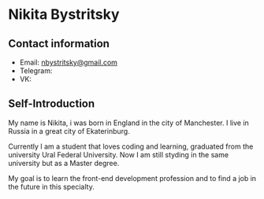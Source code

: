 # Nikita Bystritsky

## Contact information

* Email: nbystritsky@gmail.com
* Telegram: 
* VK:

## Self-Introduction
My name is Nikita, i was born in England in the city of Manchester. I live in Russia in a great city of Ekaterinburg.

Currently I am a student that loves coding and learning, graduated from the university Ural Federal University. Now I am still styding in the same university but as a Master degree.

My goal is to learn the front-end development profession and to find a job in the future in this specialty.

